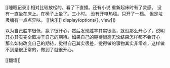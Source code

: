 [[睡眠记录]]
相对比较放松的。看了下直播。还有小说
重新起床时有了灵感。
没有一直坐在床上。在椅子上坐了。三小时。
没有开电热毯。只开了一档。
但是垃圾桶有一点点异味。
[[快乐]]
display(options{}, view[])

以为自己胜率很低，赢了很开心，然后发现胜率其实很高，就没那么开心了，说明开心其实完全取决于自己的期待。如果自己的期待很高无论结果怎样都不会开心
那么如何改变自己的期待，觉得自己其实很差，觉得做的事物其实非常难，这样做不到是很正常的，做到了就很开心。

[[翻墙]]
